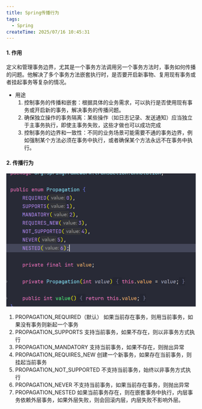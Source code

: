 ```yaml
---
title: Spring传播行为
tags:
  - Spring
createTime: 2025/07/16 10:45:31
---
```




#### 1. 作用

定义和管理事务边界，尤其是一个事务方法调用另一个事务方法时，事务如何传播的问题。他解决了多个事务方法嵌套执行时，是否要开启新事物、复用现有事务或者挂起事务等复杂的情况。



+ 用途
  1. 控制事务的传播和嵌套：根据具体的业务需求，可以执行是否使用现有事务或开启新的事务，解决事务的传播问题。
  2. 确保独立操作的事务隔离：某些操作（如日志记录、发送通知）应当独立于主事务执行，即使主事务失败，这些才做也可以成功完成
  3. 控制事务的边界和一致性：不同的业务场景可能需要不通的事务边界，例如强制某个方法必须在事务中执行，或者确保某个方法永远不在事务中执行。



#### 2. 传播行为

![image-20250717101729029](assets/image-20250717101729029.png)

1. PROPAGATION_REQUIRED（默认） 如果当前存在事务，则用当前事务，如果没有事务则新起一个事务
2. PROPAGATION_SUPPORTS 支持当前事务，如果不存在，则以非事务方式执行
3. PROPAGATION_MANDATORY 支持当前事务，如果不存在，则抛出异常
4. PROPAGATION_REQUIRES_NEW 创建一个新事务，如果存在当前事务，则挂起当前事务
5. PROPAGATION_NOT_SUPPORTED 不支持当前事务，始终以非事务方式执行
6. PROPAGATION_NEVER 不支持当前事务，如果当前存在事务，则抛出异常
7. PROPAGATION_NESTED 如果当前事务存在，则在嵌套事务中执行，内层事务依赖外层事务，如果外层失败，则会回滚内层，内层失败不影响外层。

